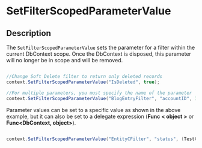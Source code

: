 # SetFilterScopedParameterValue

## Description

The `SetFilterScopedParameterValue` sets the parameter for a filter within the current DbContext scope.  Once the DbContext is disposed, this parameter will no longer be in scope and will be removed.


```csharp

//Change Soft Delete filter to return only deleted records
context.SetFilterScopedParameterValue("IsDeleted", true);

//For multiple parameters, you must specify the name of the parameter
context.SetFilterScopedParameterValue("BlogEntryFilter", "accountID", 12345);

```

Parameter values can be set to a specific value as shown in the above example, but it can also be set to a delegate expression (**Func < object >** or **Func<DbContext, object>**).


```csharp

context.SetFilterScopedParameterValue("EntityCFilter", "status", (TestContext ctx) => ctx.Status);

```

